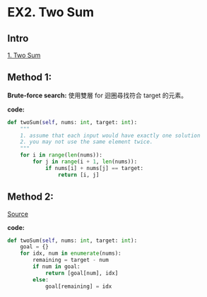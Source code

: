 # EX2. Two Sum

## Intro

[1. Two Sum](https://leetcode.com/problems/two-sum/)

## Method 1:

**Brute-force search:** 使用雙層 for 迴圈尋找符合 target 的元素。

**code:**

```python
def twoSum(self, nums: int, target: int):
    """
    1. assume that each input would have exactly one solution
    2. you may not use the same element twice.
    """
    for i in range(len(nums)):
        for j in range(i + 1, len(nums)):
            if nums[i] + nums[j] == target:
                return [i, j]
```

## Method 2:

[Source](https://leetcode.com/problems/two-sum/discuss/17/Here-is-a-Python-solution-in-O(n)-time)

**code:**

```python
def twoSum(self, nums: int, target: int):
    goal = {}
    for idx, num in enumerate(nums):
        remaining = target - num
        if num in goal:
            return [goal[num], idx]
        else:
            goal[remaining] = idx
```
